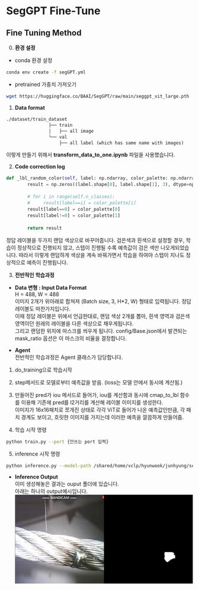 # SegGPT Fine-Tune  
## Fine Tuning Method
0. **환경 설정**  
* conda 환경 설정  
```bash
conda env create -f segGPT.yml
```  
* pretrained 가중치 가져오기
```bash
wget https://huggingface.co/BAAI/SegGPT/raw/main/seggpt_vit_large.pth
```  

1. **Data format**  
```
./dataset/train_dataset
                ├── train
                │   ├── all image
                └── val
                    ├── all label (which has same name with images)

```  
이렇게 만들기 위해서 **transform_data_to_one.ipynb** 파일을 사용했습니다.

2. **Code correction log**  

``` python
def _lbl_random_color(self, label: np.ndarray, color_palette: np.ndarray):
        result = np.zeros((label.shape[0], label.shape[1], 3), dtype=np.uint8)

        # for i in range(self.n_classes):
        #     result[label==i] = color_palette[i]
        result[label==0] = color_palette[0]
        result[label!=0] = color_palette[1]
        
        return result
```  
정답 레이블을 두가지 랜덤 색상으로 바꾸어줍니다. 검은색과 흰색으로 설정할 경우, 학습이 정상적으로 진행되지 않고, 스텝이 진행될 수록 예측값이 검은 색만 나오게되었습니다. 따라서 이렇게 랜덤하게 색상을 계속 바꿔가면서 학습을 하여야 스텝이 지나도 정상적으로 예측이 진행됩니다.

3. **전반적인 학습과정**  
* **Data 변형 : Input Data Format**  
H = 488, W = 488  
이미지 2개가 위아래로 합쳐져 (Batch size, 3, H*2, W) 형태로 입력됩니다. 정답 레이블도 마찬가지입니다.  
이때 정답 레이블은 위에서 언급한대로, 랜덤 색상 2개를 뽑아, 흰색 영역과 검은색 영역이던 원래의 레이블을 다른 색상으로 채우게됩니다.  
그리고 랜덤한 위치에 마스크를 씌우게 됩니다. config/Base.json에서 발견되는 mask_ratio 옵션은 이 마스크의 비율을 결정합니다.  

* **Agent**  
전반적인 학습과정은 Agent 클래스가 담당합니다.  
1. do_training으로 학습시작
2. step메서드로 모델로부터 예측값을 받음. (loss는 모델 안에서 동시에 계산됨.)
3. 만들어진 pred가 iou 메서드로 들어가, iou를 계산함과 동시에 cmap_to_lbl 함수를 이용해 기존에 pred를 l2거리를 계산해 레이블 이미지를 생성한다.  
이미지가 16x16패치로 쪼개진 상태로 각각 ViT로 들어가 나온 예측값인만큼, 각 패치 경계도 보이고, 흐릿한 이미지를 가지는데 이러한 예측을 깔끔하게 만들어줌.  

4. 학습 시작 명령
```bash
python train.py --port {안쓰는 port 입력}
```
5. inference 시작 명령
```bash
python inference.py --model-path /shared/home/vclp/hyunwook/junhyung/segGPT_origin/SegGPT-FineTune/seggpt_vit_large.pth --prompt-img-dir /shared/home/vclp/hyunwook/junhyung/segGPT_origin/SegGPT-FineTune/dataset/train_dataset/train/images --prompt-label-dir /shared/home/vclp/hyunwook/junhyung/segGPT_origin/SegGPT-FineTune/dataset/train_dataset/train/labels --dataset-dir /shared/home/vclp/hyunwook/junhyung/segGPT_origin/SegGPT-FineTune/dataset/train_dataset/val/images --mapping /shared/home/vclp/hyunwook/junhyung/segGPT_origin/SegGPT-FineTune/mappings/mapping_vit_filtered.json --top-k 1 --outdir /shared/home/vclp/hyunwook/junhyung/segGPT_origin/SegGPT-FineTune/output --split 1
```  

* **Inference Output**  
이미 생성해놓은 결과는 ouput 폴더에 있습니다.  
아래는 하나의 output예시입니다.
![outputImage](./output/concat/thunderbolt_000925.jpg)

